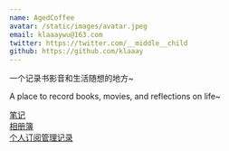 ```yaml
---
name: AgedCoffee
avatar: /static/images/avatar.jpeg
email: klaaaywu@163.com
twitter: https://twitter.com/__middle__child
github: https://github.com/klaaay
---
```


一个记录书影音和生活随想的地方~

A place to record books, movies, and reflections on life~

[笔记](/blog/resources-save/tech-note)  
[相册簿](/blog/photo-gallery/photos)  
[个人订阅管理记录](/blog/life/subscription)